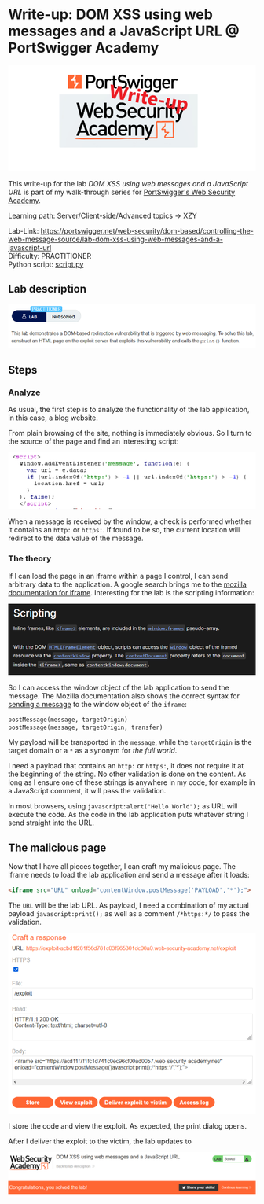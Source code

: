 # Write-up: DOM XSS using web messages and a JavaScript URL @ PortSwigger Academy

![logo](img/logo.png)

This write-up for the lab *DOM XSS using web messages and a JavaScript URL* is part of my walk-through series for [PortSwigger's Web Security Academy](https://portswigger.net/web-security).

Learning path: Server/Client-side/Advanced topics → XZY

Lab-Link: <https://portswigger.net/web-security/dom-based/controlling-the-web-message-source/lab-dom-xss-using-web-messages-and-a-javascript-url>  
Difficulty: PRACTITIONER  
Python script: [script.py](script.py)  

## Lab description

![lab_description](img/lab_description.png) 

## Steps

### Analyze

As usual, the first step is to analyze the functionality of the lab application, in this case, a blog website.

From plain browsing of the site, nothing is immediately obvious. So I turn to the source of the page and find an interesting script:

![vulnerable_script](img/vulnerable_script.png)

When a message is received by the window, a check is performed whether it contains an `http:` or `https:`. If found to be so, the current location will redirect to the data value of the message.

### The theory

If I can load the page in an iframe within a page I control, I can send arbitrary data to the application. A google search brings me to the [mozilla documentation for iframe](https://developer.mozilla.org/en-US/docs/Web/HTML/Element/iframe#scripting). 
Interesting for the lab is the scripting information:

![scripting_information](img/scripting_information.png)

So I can access the window object of the lab application to send the message. The Mozilla documentation also shows the correct syntax for [sending a message](https://developer.mozilla.org/en-US/docs/Web/API/Window/postMessage) to the window object of the `iframe`:

```
postMessage(message, targetOrigin)
postMessage(message, targetOrigin, transfer)
```

My payload will be transported in the `message`, while the `targetOrigin` is the target domain or a `*` as a synonym for *the full world*. 

I need a payload that contains an `http:` or `https:`, it does not require it at the beginning of the string. No other validation is done on the content. As long as I ensure one of these strings is anywhere in my code, for example in a JavaScript comment, it will pass the validation.

In most browsers, using `javascript:alert("Hello World");` as URL will execute the code. As the code in the lab application puts whatever string I send straight into the URL.

## The malicious page

Now that I have all pieces together, I can craft my malicious page. The iframe needs to load the lab application and send a message after it loads:

```html
<iframe src="URL" onload="contentWindow.postMessage('PAYLOAD','*');">
```

The `URL` will be the lab URL. As payload, I need a combination of my actual payload `javascript:print();` as well as a comment `/*https:*/` to pass the validation.

![malicious_html](img/malicious_html.png)

I store the code and view the exploit. As expected, the print dialog opens. 

After I deliver the exploit to the victim, the lab updates to

![success](img/success.png)
